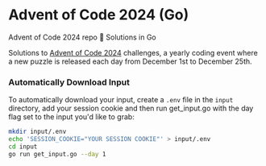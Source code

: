 # Advent of Code 2024 (Go)

Advent of Code 2024 repo 🎄 Solutions in Go

Solutions to [Advent of Code 2024](https://adventofcode.com/2024) challenges, a yearly coding event where a new puzzle is released each day from December 1st to December 25th.

### Automatically Download Input
To automatically download your input, create a `.env` file in the `input` directory, add your session cookie and then run get_input.go with the day flag set to the input you'd like to grab:

```bash
mkdir input/.env
echo 'SESSION_COOKIE="YOUR SESSION COOKIE"' > input/.env
cd input
go run get_input.go --day 1
```

